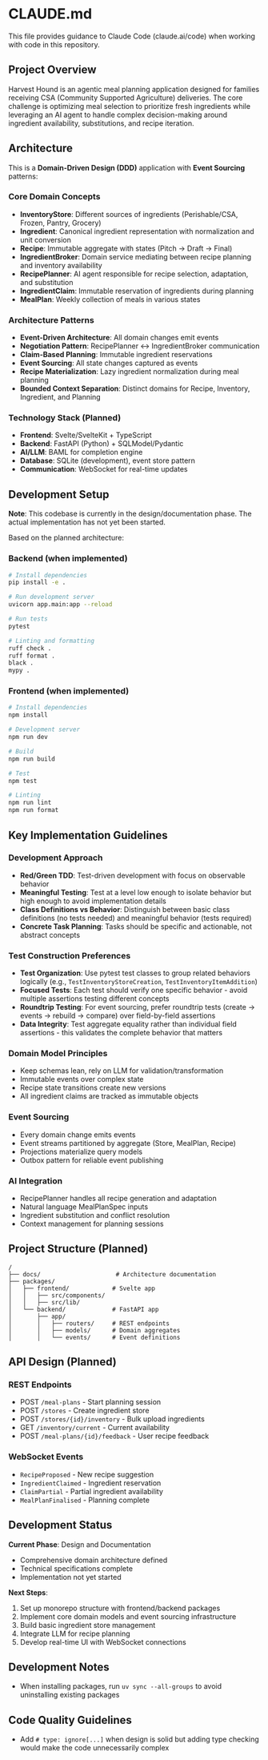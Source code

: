 # CLAUDE.md

This file provides guidance to Claude Code (claude.ai/code) when working with code in this repository.

## Project Overview

Harvest Hound is an agentic meal planning application designed for families receiving CSA (Community Supported Agriculture) deliveries. The core challenge is optimizing meal selection to prioritize fresh ingredients while leveraging an AI agent to handle complex decision-making around ingredient availability, substitutions, and recipe iteration.

## Architecture

This is a **Domain-Driven Design (DDD)** application with **Event Sourcing** patterns:

### Core Domain Concepts

- **InventoryStore**: Different sources of ingredients (Perishable/CSA, Frozen, Pantry, Grocery)
- **Ingredient**: Canonical ingredient representation with normalization and unit conversion
- **Recipe**: Immutable aggregate with states (Pitch → Draft → Final)
- **IngredientBroker**: Domain service mediating between recipe planning and inventory availability
- **RecipePlanner**: AI agent responsible for recipe selection, adaptation, and substitution
- **IngredientClaim**: Immutable reservation of ingredients during planning
- **MealPlan**: Weekly collection of meals in various states

### Architecture Patterns

- **Event-Driven Architecture**: All domain changes emit events
- **Negotiation Pattern**: RecipePlanner ↔ IngredientBroker communication
- **Claim-Based Planning**: Immutable ingredient reservations
- **Event Sourcing**: All state changes captured as events
- **Recipe Materialization**: Lazy ingredient normalization during meal planning
- **Bounded Context Separation**: Distinct domains for Recipe, Inventory, Ingredient, and Planning

### Technology Stack (Planned)

- **Frontend**: Svelte/SvelteKit + TypeScript
- **Backend**: FastAPI (Python) + SQLModel/Pydantic
- **AI/LLM**: BAML for completion engine
- **Database**: SQLite (development), event store pattern
- **Communication**: WebSocket for real-time updates

## Development Setup

**Note**: This codebase is currently in the design/documentation phase. The actual implementation has not yet been started.

Based on the planned architecture:

### Backend (when implemented)
```bash
# Install dependencies
pip install -e .

# Run development server
uvicorn app.main:app --reload

# Run tests
pytest

# Linting and formatting
ruff check .
ruff format .
black .
mypy .
```

### Frontend (when implemented)
```bash
# Install dependencies
npm install

# Development server
npm run dev

# Build
npm run build

# Test
npm test

# Linting
npm run lint
npm run format
```

## Key Implementation Guidelines

### Development Approach
- **Red/Green TDD**: Test-driven development with focus on observable behavior
- **Meaningful Testing**: Test at a level low enough to isolate behavior but high enough to avoid implementation details
- **Class Definitions vs Behavior**: Distinguish between basic class definitions (no tests needed) and meaningful behavior (tests required)
- **Concrete Task Planning**: Tasks should be specific and actionable, not abstract concepts

### Test Construction Preferences
- **Test Organization**: Use pytest test classes to group related behaviors logically (e.g., `TestInventoryStoreCreation`, `TestInventoryItemAddition`)
- **Focused Tests**: Each test should verify one specific behavior - avoid multiple assertions testing different concepts
- **Roundtrip Testing**: For event sourcing, prefer roundtrip tests (create → events → rebuild → compare) over field-by-field assertions
- **Data Integrity**: Test aggregate equality rather than individual field assertions - this validates the complete behavior that matters

### Domain Model Principles
- Keep schemas lean, rely on LLM for validation/transformation
- Immutable events over complex state
- Recipe state transitions create new versions
- All ingredient claims are tracked as immutable objects

### Event Sourcing
- Every domain change emits events
- Event streams partitioned by aggregate (Store, MealPlan, Recipe)
- Projections materialize query models
- Outbox pattern for reliable event publishing

### AI Integration
- RecipePlanner handles all recipe generation and adaptation
- Natural language MealPlanSpec inputs
- Ingredient substitution and conflict resolution
- Context management for planning sessions

## Project Structure (Planned)

```
/
├── docs/                     # Architecture documentation
├── packages/
│   ├── frontend/            # Svelte app
│   │   ├── src/components/
│   │   ├── src/lib/
│   └── backend/             # FastAPI app
│       ├── app/
│       │   ├── routers/     # REST endpoints
│       │   ├── models/      # Domain aggregates
│       │   └── events/      # Event definitions
```

## API Design (Planned)

### REST Endpoints
- POST `/meal-plans` - Start planning session
- POST `/stores` - Create ingredient store
- POST `/stores/{id}/inventory` - Bulk upload ingredients
- GET `/inventory/current` - Current availability
- POST `/meal-plans/{id}/feedback` - User recipe feedback

### WebSocket Events
- `RecipeProposed` - New recipe suggestion
- `IngredientClaimed` - Ingredient reservation
- `ClaimPartial` - Partial ingredient availability
- `MealPlanFinalised` - Planning complete

## Development Status

**Current Phase**: Design and Documentation
- Comprehensive domain architecture defined
- Technical specifications complete
- Implementation not yet started

**Next Steps**:
1. Set up monorepo structure with frontend/backend packages
2. Implement core domain models and event sourcing infrastructure
3. Build basic ingredient store management
4. Integrate LLM for recipe planning
5. Develop real-time UI with WebSocket connections

## Development Notes

- When installing packages, run `uv sync --all-groups` to avoid uninstalling existing packages

## Code Quality Guidelines

- Add `# type: ignore[...]` when design is solid but adding type checking would make the code unnecessarily complex

